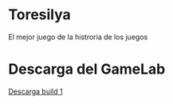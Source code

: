 # Toresilya
El mejor juego de la histroria de los juegos

# Descarga del GameLab
<a href = "https://raw.githubusercontent.com/Patala2004/Toresilya/player/exe.rar"> Descarga build 1 </a>
